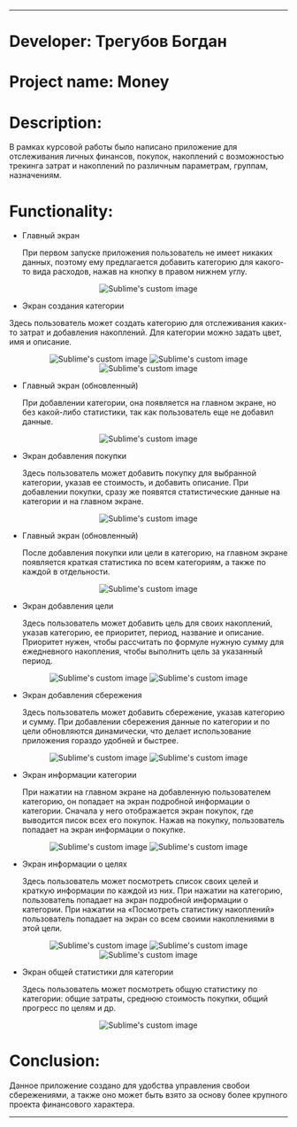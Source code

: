 ____

# __Developer__: Трегубов Богдан

# __Project name__: Money

# __Description__:

В рамках курсовой работы было написано приложение для отслеживания личных финансов, покупок, накоплений с возможностью трекинга затрат и накоплений по различным параметрам, группам, назначениям.

# __Functionality__:

- Главный экран

  При первом запуске приложения пользователь не имеет никаких данных, поэтому ему предлагается добавить категорию для какого-то вида расходов, нажав на кнопку в правом нижнем углу.

<p align="center">
  <img src="https://github.com/user-attachments/assets/2e2f4dba-16b8-41bc-8959-fbf817eebf56?raw=true" alt="Sublime's custom image"/>
</p>


-	Экран создания категории

  Здесь пользователь может создать категорию для отслеживания каких-то затрат и добавления накоплений. Для категории можно задать цвет, имя и описание.

<p align="center">
  <img src="https://github.com/user-attachments/assets/31ad5b4b-e6db-40df-ae83-a34d17450db9?raw=true" alt="Sublime's custom image"/>
  <img src="https://github.com/user-attachments/assets/0ee844e8-e371-48b6-a5a1-c566559ecc7d?raw=true" alt="Sublime's custom image"/>
  <img src="https://github.com/user-attachments/assets/c456b152-4a49-42fc-8115-3403bb06aa0f?raw=true" alt="Sublime's custom image"/>
</p>


-	Главный экран (обновленный)

 	При добавлении категории, она появляется на главном экране, но без какой-либо статистики, так как пользователь еще не добавил данные.

<p align="center">
  <img src="https://github.com/user-attachments/assets/c4781841-5040-46ba-b5d8-03c9a86d71a1?raw=true" alt="Sublime's custom image"/>
</p>


-	Экран добавления покупки

 	Здесь пользователь может добавить покупку для выбранной категории, указав ее стоимость, и добавить описание. При добавлении покупки, сразу же появятся статистические данные на категории и на главном экране.

<p align="center">
  <img src="https://github.com/user-attachments/assets/f0c7fa29-dcea-4aa3-ba70-2e7489af5475?raw=true" alt="Sublime's custom image"/>
</p>


-	Главный экран (обновленный)

 	После добавления покупки или цели в категорию, на главном экране появляется краткая статистика по всем категориям, а также по каждой в отдельности.

<p align="center">
  <img src="https://github.com/user-attachments/assets/ca5d561a-8119-4e11-9cef-3d354dfdbdf8?raw=true" alt="Sublime's custom image"/>
</p>


-	Экран добавления цели

 	Здесь пользователь может добавить цель для своих накоплений, указав категорию, ее приоритет, период, название и описание. Приоритет нужен, чтобы рассчитать по формуле нужную сумму для ежедневного накопления, чтобы выполнить цель за указанный период.

<p align="center">
  <img src="https://github.com/user-attachments/assets/e35d4b91-e0c9-4851-92eb-a91786b462a9?raw=true" alt="Sublime's custom image"/>
  <img src="https://github.com/user-attachments/assets/9684e732-e355-43d7-8aaf-f45f1d08a4dc?raw=true" alt="Sublime's custom image"/>
</p>


- Экран добавления сбережения

  Здесь пользователь может добавить сбережение, указав категорию и сумму. При добавлении сбережения данные по категории и по цели обновляются динамически, что делает использование приложения гораздо удобней и быстрее.

<p align="center">
  <img src="https://github.com/user-attachments/assets/425f0199-9b58-4c2b-9d30-64295baf381e?raw=true" alt="Sublime's custom image"/>
  <img src="https://github.com/user-attachments/assets/c71c8aa5-530b-4849-accb-7662815a47bd?raw=true" alt="Sublime's custom image"/>
</p>


- Экран информации категории

  При нажатии на главном экране на добавленную пользователем категорию, он попадает на экран подробной информации о категории. Сначала у него отображается экран покупок, где выводится писок всех его покупок. Нажав на покупку, пользователь попадает на экран информации о покупке.

<p align="center">
  <img src="https://github.com/user-attachments/assets/c7374465-b726-4cbd-b7f5-ee72cf65cdf9?raw=true" alt="Sublime's custom image"/>
  <img src="https://github.com/user-attachments/assets/0a06f532-0390-4861-a8cf-926d783fa641?raw=true" alt="Sublime's custom image"/>
</p>


- Экран информации о целях

  Здесь пользователь может посмотреть список своих целей и краткую информации по каждой из них. При нажатии на категорию, пользователь попадает на экран подробной информации о категории. При нажатии на «Посмотреть статистику накоплений» пользователь попадает на экран со всем своими накоплениями в этой цели.

<p align="center">
  <img src="https://github.com/user-attachments/assets/6a8c37d0-a1c1-4748-a787-96aefa87fc77?raw=true" alt="Sublime's custom image"/>
  <img src="https://github.com/user-attachments/assets/60f01c05-9f59-4e57-9408-363e6aefea8c?raw=true" alt="Sublime's custom image"/>
  <img src="https://github.com/user-attachments/assets/195915d4-c3af-46c3-8dbd-408e0d9c92e7?raw=true" alt="Sublime's custom image"/>
</p>


- Экран общей статистики для категории

  Здесь пользователь может посмотреть общую статистику по категории: общие затраты, среднюю стоимость покупки, общий прогресс по целям и др.

<p align="center">
  <img src="https://github.com/user-attachments/assets/f167e5a5-05e2-4a32-8684-8d2cb2af86f4?raw=true" alt="Sublime's custom image"/>
</p>


# __Сonclusion__:

Данное приложение создано для удобства управления свобои сбережениями, а также оно может быть взято за основу более крупного проекта финансового характера.

____
